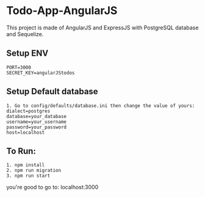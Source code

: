 # Todo-App-AngularJS
This project is made of AngularJS and ExpressJS with PostgreSQL database and Sequelize.

## Setup ENV
```
PORT=3000
SECRET_KEY=angularJStodos
```

## Setup Default database
```
1. Go to config/defaults/database.ini then change the value of yours:
dialect=postgres
database=your_database
username=your_username
password=your_password
host=localhost
```

## To Run: 
```
1. npm install
2. npm run migration
3. npm run start
```

you're good to go to: localhost:3000
